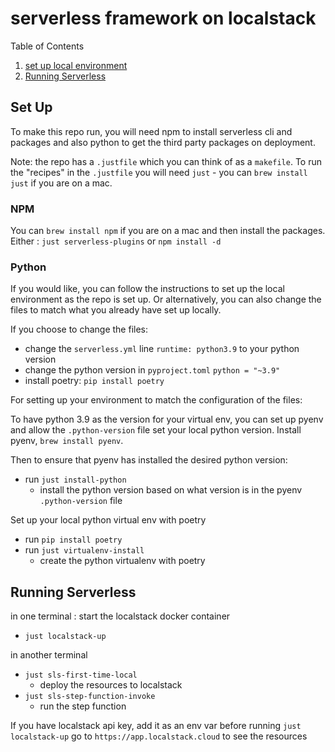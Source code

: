 # serverless framework on localstack

Table of Contents
1. [set up local environment](#set-up)
1. [Running Serverless](#running-serverless)

## Set Up

To make this repo run, you will need npm to install serverless cli and packages and also python to get
the third party packages on deployment.

Note: the repo has a `.justfile` which  you can think of as a `makefile`.
To run the "recipes" in the `.justfile` you will need `just` - you can `brew install just` if you are on a mac.

### NPM

You can `brew install npm` if you are on a mac and then install the packages. \
Either : `just serverless-plugins` or `npm install -d`

### Python

If you would like, you can follow the instructions to set up the local environment as the repo is set up.
Or alternatively, you can also change the files to match what you already have set up locally.

If you choose to change the files:
- change the `serverless.yml` line `runtime: python3.9` to your python version
- change the python version in `pyproject.toml` `python = "~3.9"`
- install poetry: `pip install poetry`

For setting up your environment to match the configuration of the files:

To have python 3.9 as the version for your virtual env, you can set up
pyenv and allow the `.python-version` file set your local python version.
Install pyenv, `brew install pyenv`.

Then to ensure that pyenv has installed the desired python version:
- run `just install-python`
  - install the python version based on what version is in the pyenv `.python-version` file

Set up your local python virtual env with poetry
- run `pip install poetry`
- run `just virtualenv-install`
  - create the python virtualenv with poetry

## Running Serverless

in one terminal : start the localstack docker container

- `just localstack-up`

in another terminal

- `just sls-first-time-local`
  - deploy the resources to localstack
- `just sls-step-function-invoke`
  - run the step function

If you have localstack api key, add it as an env var before running `just localstack-up`
go to `https://app.localstack.cloud` to see the resources

